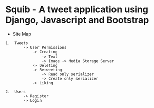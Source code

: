 # Squib - A tweet application using Django, Javascript and Bootstrap


- Site Map
```
1.  Tweets
        -> User Permissions
            -> Creating
                -> Text
                -> Image -> Media Storage Server
            -> Deleting
            -> Retweeting
                -> Read only serializer
                -> Create only serializer
            -> Liking

2.  Users
        -> Register
        -> Login
```